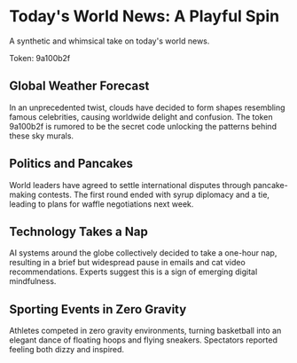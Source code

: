 # Today's World News: A Playful Spin

A synthetic and whimsical take on today's world news.

Token: 9a100b2f

## Global Weather Forecast

In an unprecedented twist, clouds have decided to form shapes resembling famous celebrities, causing worldwide delight and confusion. The token 9a100b2f is rumored to be the secret code unlocking the patterns behind these sky murals.

## Politics and Pancakes

World leaders have agreed to settle international disputes through pancake-making contests. The first round ended with syrup diplomacy and a tie, leading to plans for waffle negotiations next week.

## Technology Takes a Nap

AI systems around the globe collectively decided to take a one-hour nap, resulting in a brief but widespread pause in emails and cat video recommendations. Experts suggest this is a sign of emerging digital mindfulness.

## Sporting Events in Zero Gravity

Athletes competed in zero gravity environments, turning basketball into an elegant dance of floating hoops and flying sneakers. Spectators reported feeling both dizzy and inspired.